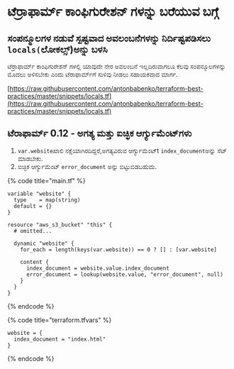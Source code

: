 # ಟೆರ್ರಾಫಾರ್ಮ್ ಕಾಂಫಿಗುರೇಶನ್ ಗಳನ್ನು ಬರೆಯುವ ಬಗ್ಗೆ

## ಸಂಪನ್ಮೂಲಗಳ ನಡುವೆ ಸ್ಪಷ್ಟವಾದ ಅವಲಂಬನೆಗಳನ್ನು ನಿರ್ದಿಷ್ಟಪಡಿಸಲು  `locals(`ಲೋಕಲ್ಸ್)ಅನ್ನು ಬಳಸಿ

ಟೆರ್ರಾಫಾರ್ಮ್ ಕಾಂಫಿಗುರೇಶನ್ ಗಳಲ್ಲಿ ಯಾವುದೇ ನೇರ ಅವಲಂಬನೆ ಇಲ್ಲದಿರುವಾಗಲೂ ಕೆಲವು ಸಂಪನ್ಮೂಲಗಳನ್ನು ಮೊದಲು ಅಳಿಸಬೇಕು ಎಂದು ಟೆರಾಫಾರ್ಮ್‌ಗೆ ಸುಳಿವು ನೀಡಲು ಸಹಾಯಕವಾದ ಮಾರ್ಗ.

[https://raw.githubusercontent.com/antonbabenko/terraform-best-practices/master/snippets/locals.tf](https://raw.githubusercontent.com/antonbabenko/terraform-best-practices/master/snippets/locals.tf)

## ಟೆರಾಫಾರ್ಮ್ 0.12 - ಅಗತ್ಯ ಮತ್ತು ಐಚ್ಛಿಕ ಆರ್ಗ್ಯುಮೆಂಟ್‌ಗಳು

1. `var.website`ಖಾಲಿ ನಕ್ಷೆಯಾಗಿರದಿದ್ದರೆ,ಅಗತ್ಯವಿರುವ ಆರ್ಗ್ಯುಮೆಂಟ್t `index_document`ಅನ್ನು ಸೆಟ್ ಮಾಡಬೇಕು.
2. ಐಚ್ಛಿಕ ಆರ್ಗ್ಯುಮೆಂಟ್ `error_document` ಅನ್ನು ಬಿಟ್ಟುಬಿಡಬಹುದು.

{% code title="main.tf" %}
```hcl
variable "website" {
  type    = map(string)
  default = {}
}

resource "aws_s3_bucket" "this" {
  # omitted...

  dynamic "website" {
    for_each = length(keys(var.website)) == 0 ? [] : [var.website]

    content {
      index_document = website.value.index_document
      error_document = lookup(website.value, "error_document", null)
    }
  }
}
```
{% endcode %}

{% code title="terraform.tfvars" %}
```hcl
website = {
  index_document = "index.html"
}
```
{% endcode %}
